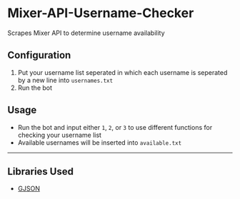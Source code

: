 # Mixer-API-Username-Checker
Scrapes Mixer API to determine username availability 

## Configuration
1. Put your username list seperated in which each username is seperated by a new line into `usernames.txt`
2. Run the bot

## Usage
* Run the bot and input either `1`, `2`, or `3` to use different functions for checking your username list
* Available usernames will be inserted into `available.txt` 

----
## Libraries Used
* [GJSON](https://github.com/tidwall/gjson)
